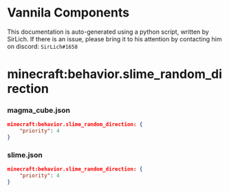 # Vannila Components
This documentation is auto-generated using a python script, written by SirLich. If there is an issue, please bring it to his attention by contacting him on discord: `SirLich#1658`

# minecraft:behavior.slime_random_direction
### magma_cube.json
```JSON
minecraft:behavior.slime_random_direction: {
    "priority": 4
}
```

### slime.json
```JSON
minecraft:behavior.slime_random_direction: {
    "priority": 4
}
```

